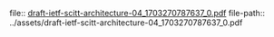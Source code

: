 file:: [draft-ietf-scitt-architecture-04_1703270787637_0.pdf](../assets/draft-ietf-scitt-architecture-04_1703270787637_0.pdf)
file-path:: ../assets/draft-ietf-scitt-architecture-04_1703270787637_0.pdf
